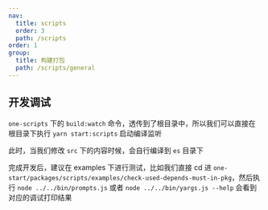 ```yaml
---
nav:
  title: scripts
  order: 3
  path: /scripts
order: 1
group:
  title: 构建打包
  path: /scripts/general
---
```


## 开发调试

`one-scripts` 下的 `build:watch` 命令，透传到了根目录中，所以我们可以直接在根目录下执行 `yarn start:scripts` 启动编译监听

此时，当我们修改 `src` 下的内容时候，会自行编译到 `es` 目录下

完成开发后，建议在 examples 下进行测试，比如我们直接 cd 进 `one-start/packages/scripts/examples/check-used-depends-must-in-pkg`，然后执行 `node ../../bin/prompts.js` 或者 `node ../../bin/yargs.js --help` 会看到对应的调试打印结果
